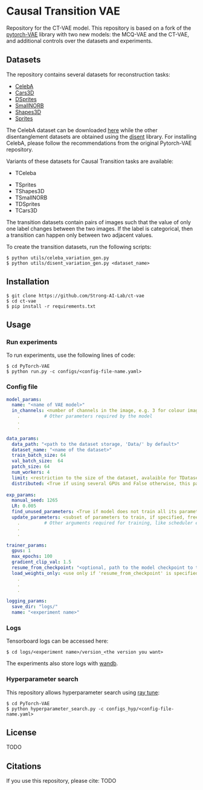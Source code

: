 
# Causal Transition VAE


Repository for the CT-VAE model. This repository is based on a fork of the [pytorch-VAE](https://github.com/AntixK/PyTorch-VAE) library with two new models: the MCQ-VAE and the CT-VAE, and additional controls over the datasets and experiments.


## Datasets

The repository contains several datasets for reconstruction tasks:
  <!-- - [AFHQ](https://openaccess.thecvf.com/content_CVPR_2020/html/Choi_StarGAN_v2_Diverse_Image_Synthesis_for_Multiple_Domains_CVPR_2020_paper.html) -->
  - [CelebA](https://openaccess.thecvf.com/content_iccv_2015/html/Liu_Deep_Learning_Face_ICCV_2015_paper.html)
  - [Cars3D](https://papers.nips.cc/paper/2015/hash/e07413354875be01a996dc560274708e-Abstract.html)
  - [DSprites](https://openreview.net/forum?id=Sy2fzU9gl) 
  - [SmallNORB](https://www.computer.org/csdl/proceedings-article/cvpr/2004/215820097/12OmNwOnn1p)
  - [Shapes3D](http://proceedings.mlr.press/v80/kim18b.html)
  - [Sprites](https://proceedings.neurips.cc/paper/2015/hash/e07413354875be01a996dc560274708e-Abstract.html)

The CelebA dataset can be downloaded [here](http://mmlab.ie.cuhk.edu.hk/projects/CelebA.html) while the other disentanglement datasets are obtained using the [disent](https://github.com/nmichlo/disent) library. For installing CelebA, please follow the recommendations from the original Pytorch-VAE repository.


Variants of these datasets for Causal Transition tasks are available: 
    
  - TCeleba
  <!-- - TAFHQ -->
  - TSprites
  - TShapes3D
  - TSmallNORB
  - TDSprites
  - TCars3D

The transition datasets contain pairs of images such that the value of only one label changes between the two images. If the label is categorical, then a transition can happen only between two adjacent values.

To create the transition datasets, run the following scripts:
```
$ python utils/celeba_variation_gen.py
$ python utils/disent_variation_gen.py <dataset_name>
```


## Installation
```
$ git clone https://github.com/Strong-AI-Lab/ct-vae
$ cd ct-vae
$ pip install -r requirements.txt
```

## Usage

### Run experiments

To run experiments, use the following lines of code:
```
$ cd PyTorch-VAE
$ python run.py -c configs/<config-file-name.yaml>
```

### Config file

```yaml
model_params:
  name: "<name of VAE model>"
  in_channels: <number of channels in the image, e.g. 3 for colour images and 1 for B&W>
    .         # Other parameters required by the model
    .
    .

data_params:
  data_path: "<path to the dataset storage, 'Data/' by default>"
  dataset_name: "<name of the dataset>"
  train_batch_size: 64
  val_batch_size:  64
  patch_size: 64
  num_workers: 4
  limit: <restriction to the size of the dataset, avalaible for TDatasets only>
  distributed: <True if using several GPUs and False otherwise, this parameter is needed for TDatasets only>
  
exp_params:
  manual_seed: 1265
  LR: 0.005
  find_unused_parameters: <True if model does not train all its parameters during a forward pass, False otherwise>
  update_parameters: <subset of parameters to train, if specified, freezes the training of all other parameters of the model>
    .         # Other arguments required for training, like scheduler etc.
    .
    .

trainer_params:
  gpus: 1         
  max_epochs: 100
  gradient_clip_val: 1.5
  resume_from_checkpoint: "<optional, path to the model checkpoint to to load the model from>"
  load_weights_only: <use only if 'resume_from_checkpoint' is specified, if True, will not load the state of the optimizers>
    .
    .
    .

logging_params:
  save_dir: "logs/"
  name: "<experiment name>"
```

### Logs

Tensorboard logs can be accessed here:
```
$ cd logs/<experiment name>/version_<the version you want>
```
The experiments also store logs with [wandb](https://wandb.ai/site).

### Hyperparameter search

This repository allows hyperparameter search using [ray tune](https://www.ray.io/ray-tune):

```
$ cd PyTorch-VAE
$ python hyperparameter_search.py -c configs_hyp/<config-file-name.yaml>
```

## License

TODO


## Citations

If you use this repository, please cite:
TODO